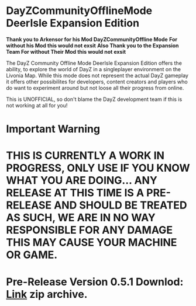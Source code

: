 # DayZCommunityOfflineMode DeerIsle Expansion Edition

**Thank you to Arkensor for his Mod DayZCommunityOffline Mode**
**For without his Mod this would not exsit** 
**Also Thank you to the Expansion Team For without Their Mod this would not exsit**

The DayZ Community Offline Mode DeerIsle Expansion Edition offers the ability, to explore the world of DayZ in a singleplayer environment on the Livonia Map. While this mode does not represent the actual DayZ gameplay it offers other possibilites for developers, content creators and players who do want to experiment around but not loose all their progress from online.

This is UNOFFICIAL, so don't blame the DayZ development team if this is not working at all for you!

# Important Warning

# THIS IS CURRENTLY A WORK IN PROGRESS, ONLY USE IF YOU KNOW WHAT YOU ARE DOING... ANY RELEASE AT THIS TIME IS A PRE-RELEASE AND SHOULD BE TREATED AS SUCH, WE ARE IN NO WAY RESPONSIBLE FOR ANY DAMAGE THIS MAY CAUSE YOUR MACHINE OR GAME.

 # Pre-Release Version 0.5.1 Downlod: [Link](https://github.com/CypherMediaGIT/Deerisle-Expansion-Offline-Mode/releases/download/0.5.1/ExpansionCOM.DeerIsle.zip) zip archive.             
